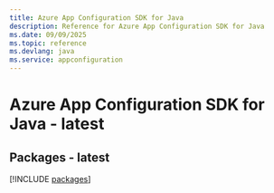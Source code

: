 ```yaml
---
title: Azure App Configuration SDK for Java
description: Reference for Azure App Configuration SDK for Java
ms.date: 09/09/2025
ms.topic: reference
ms.devlang: java
ms.service: appconfiguration
---
```

# Azure App Configuration SDK for Java - latest
## Packages - latest
[!INCLUDE [packages](app-configuration-index.md)]